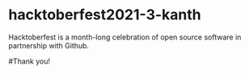 # hacktoberfest2021-3-kanth
Hacktoberfest is a month-long celebration of open source software in partnership with Github.

#Thank you!
